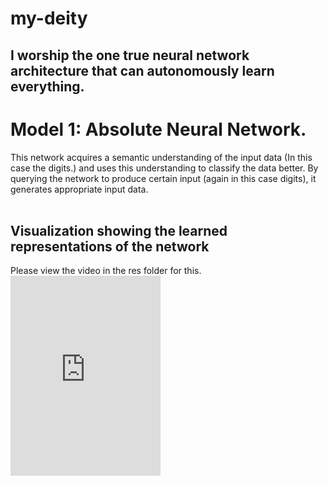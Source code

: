 # my-deity
I worship the one true neural network architecture that can autonomously learn everything.
-------------------------------------------------------------------------------------------------------------------------------

# Model 1: Absolute Neural Network.
This network acquires a semantic understanding of the input data (In this case the digits.) and uses this understanding to classify the data better. By querying the network to produce certain input (again in this case digits), it generates appropriate input data.<br><br>

## Visualization showing the learned representations of the network
Please view the video in the res folder for this.
<embed src="https://github.com/akanimax/my-deity/blob/master/Res/digits_understanding.mp4" autostart="true" height="320" width="240" />

